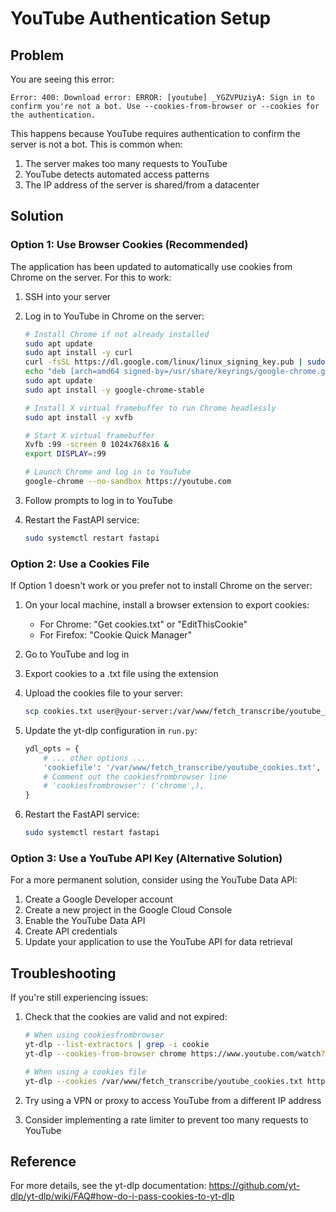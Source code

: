 # YouTube Authentication Setup

## Problem

You are seeing this error:
```
Error: 400: Download error: ERROR: [youtube] _YGZVPUziyA: Sign in to confirm you're not a bot. Use --cookies-from-browser or --cookies for the authentication.
```

This happens because YouTube requires authentication to confirm the server is not a bot. This is common when:
1. The server makes too many requests to YouTube
2. YouTube detects automated access patterns
3. The IP address of the server is shared/from a datacenter

## Solution

### Option 1: Use Browser Cookies (Recommended)

The application has been updated to automatically use cookies from Chrome on the server. For this to work:

1. SSH into your server
2. Log in to YouTube in Chrome on the server:
   ```bash
   # Install Chrome if not already installed
   sudo apt update
   sudo apt install -y curl
   curl -fsSL https://dl.google.com/linux/linux_signing_key.pub | sudo gpg --dearmor -o /usr/share/keyrings/google-chrome.gpg
   echo "deb [arch=amd64 signed-by=/usr/share/keyrings/google-chrome.gpg] http://dl.google.com/linux/chrome/deb/ stable main" | sudo tee /etc/apt/sources.list.d/google-chrome.list
   sudo apt update
   sudo apt install -y google-chrome-stable

   # Install X virtual framebuffer to run Chrome headlessly
   sudo apt install -y xvfb

   # Start X virtual framebuffer
   Xvfb :99 -screen 0 1024x768x16 &
   export DISPLAY=:99

   # Launch Chrome and log in to YouTube
   google-chrome --no-sandbox https://youtube.com
   ```

3. Follow prompts to log in to YouTube
4. Restart the FastAPI service:
   ```bash
   sudo systemctl restart fastapi
   ```

### Option 2: Use a Cookies File

If Option 1 doesn't work or you prefer not to install Chrome on the server:

1. On your local machine, install a browser extension to export cookies:
   - For Chrome: "Get cookies.txt" or "EditThisCookie"
   - For Firefox: "Cookie Quick Manager"

2. Go to YouTube and log in
3. Export cookies to a .txt file using the extension
4. Upload the cookies file to your server:
   ```bash
   scp cookies.txt user@your-server:/var/www/fetch_transcribe/youtube_cookies.txt
   ```

5. Update the yt-dlp configuration in `run.py`:
   ```python
   ydl_opts = {
       # ... other options ...
       'cookiefile': '/var/www/fetch_transcribe/youtube_cookies.txt',
       # Comment out the cookiesfrombrowser line
       # 'cookiesfrombrowser': ('chrome',),
   }
   ```

6. Restart the FastAPI service:
   ```bash
   sudo systemctl restart fastapi
   ```

### Option 3: Use a YouTube API Key (Alternative Solution)

For a more permanent solution, consider using the YouTube Data API:

1. Create a Google Developer account
2. Create a new project in the Google Cloud Console
3. Enable the YouTube Data API
4. Create API credentials
5. Update your application to use the YouTube API for data retrieval

## Troubleshooting

If you're still experiencing issues:

1. Check that the cookies are valid and not expired:
   ```bash
   # When using cookiesfrombrowser
   yt-dlp --list-extractors | grep -i cookie
   yt-dlp --cookies-from-browser chrome https://www.youtube.com/watch?v=dQw4w9WgXcQ --dump-headers

   # When using a cookies file
   yt-dlp --cookies /var/www/fetch_transcribe/youtube_cookies.txt https://www.youtube.com/watch?v=dQw4w9WgXcQ --dump-headers
   ```

2. Try using a VPN or proxy to access YouTube from a different IP address
3. Consider implementing a rate limiter to prevent too many requests to YouTube

## Reference

For more details, see the yt-dlp documentation:
https://github.com/yt-dlp/yt-dlp/wiki/FAQ#how-do-i-pass-cookies-to-yt-dlp